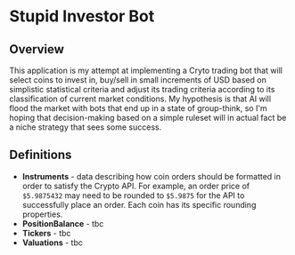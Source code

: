 # Stupid Investor Bot

## Overview
This application is my attempt at implementing a Cryto trading bot that will select coins to invest in, buy/sell in small increments of USD based on simplistic statistical criteria and adjust its trading criteria according to its classification of current market conditions. My hypothesis is that AI will flood the market with bots that end up in a state of group-think, so I'm hoping that decision-making based on a simple ruleset will in actual fact be a niche strategy that sees some success.

## Definitions
- **Instruments** - data describing how coin orders should be formatted in order to satisfy the Crypto API. For example, an order price of `$5.9875432` may need to be rounded to `$5.9875` for the API to successfully place an order. Each coin has its specific rounding properties.
- **PositionBalance** - tbc
- **Tickers** - tbc
- **Valuations** - tbc